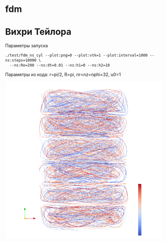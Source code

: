 # fdm

# Вихри Тейлора
Параметры запуска
```
./test/fdm_ns_cyl --plot:png=0 --plot:vtk=1 --plot:interval=1000 --ns:steps=10000 \
  --ns:Re=200 --ns:dt=0.01 --ns:h1=0 --ns:h2=10
```
Параметры из кода: r=pi/2, R=pi, nr=nz=nphi=32, u0=1

![Taylor](/img/taylor_200.png?raw=true)
